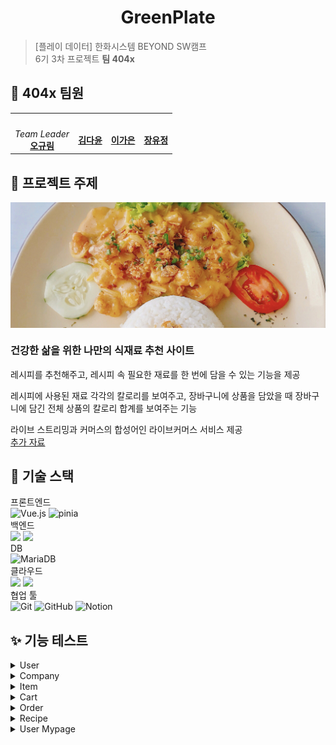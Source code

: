 <h1 align="center">GreenPlate</h1>


> [플레이 데이터] 한화시스템 BEYOND SW캠프  
> 6기 3차 프로젝트 **팀 404x**
## 🤚 404x 팀원
<table>
 <tr>
    <td align="center"><a href="https://github.com/ohgyulim"><img src="https://avatars.githubusercontent.com/ohgyulim" width="150px;" alt=""></td>
    <td align="center"><a href="https://github.com/dyun23"><img src="https://avatars.githubusercontent.com/dyun23" width="150px;" alt=""></td>
    <td align="center"><a href="https://github.com/lrkdms125"><img src="https://avatars.githubusercontent.com/dlrkdms125" width="150px;" alt=""></td>
    <td align="center"><a href="https://github.com/winter0123"><img src="https://avatars.githubusercontent.com/winter0123" width="150px;" alt=""></td>
  </tr>
  <tr>
    <td align="center"><i>Team Leader</i><br><a href="https://github.com/ohgyulim"><b>오규림</b></td>
    <td align="center"><a href="https://github.com/dyun23"><b>김다윤</b></td>
    <td align="center"><a href="https://github.com/dlrkdms125"><b>이가은</b></td>
    <td align="center"><a href="https://github.com/winter0123"><b>장유정</b></td>
  </tr>
  </table>

## 📌 프로젝트 주제 
<div align="center">
   <img src="./img/greenplate.jpg" align="center"/>
</div> 

### 건강한 삶을 위한 나만의 식재료 추천 사이트 
레시피를 추천해주고, 레시피 속 필요한 재료를 한 번에 담을 수 있는 기능을 제공

레시피에 사용된 재료 각각의 칼로리를 보여주고, 장바구니에 상품을 담았을 때 장바구니에 담긴 전체 상품의 칼로리 합계를 보여주는 기능 

라이브 스트리밍과 커머스의 합성어인 라이브커머스 서비스 제공  
[추가 자료](https://github.com/beyond-sw-camp/be06-1st-404x-GreenPlate/wiki/%ED%94%84%EB%A1%9C%EC%A0%9D%ED%8A%B8-%EA%B0%9C%EC%9A%94)

## 🔧 기술 스택
프론트엔드  
![Vue.js](https://img.shields.io/badge/vue.js-%2335495e.svg?style=for-the-badge&logo=vuedotjs&logoColor=%234FC08D) ![pinia](https://img.shields.io/badge/Pinia-f7d336?style=for-the-badge&logoColor=black)  
백엔드  
![](https://img.shields.io/badge/Spring%20Boot-6DB33F?style=for-the-badge&logo=Spring-Boot&logoColor=white) ![](https://img.shields.io/badge/Spring_Security-6DB33F?style=for-the-badge&logo=Spring-Security&logoColor=white)  
DB  
![MariaDB](https://img.shields.io/badge/MariaDB-003545?style=for-the-badge&logo=mariadb&logoColor=white)  
클라우드  
![](https://img.shields.io/badge/Amazon%20EC2-FF9900?style=for-the-badge&logo=Amazon%20EC2&logoColor=white) ![](https://img.shields.io/badge/Amazon%20S3-569A31?style=for-the-badge&logo=Amazon%20S3&logoColor=white)  
협업 툴  
![Git](https://img.shields.io/badge/git-%23F05033.svg?style=for-the-badge&logo=git&logoColor=white) ![GitHub](https://img.shields.io/badge/github-%23121011.svg?style=for-the-badge&logo=github&logoColor=white) ![Notion](https://img.shields.io/badge/Notion-%23000000.svg?style=for-the-badge&logo=notion&logoColor=white)  

## ✨ 기능 테스트
<details>
<summary> User </summary>

### 회원가입
### 로그인
![](/img/기능구현/유저_로그인.gif)
</details>
<details>
<summary> Company </summary>

### 회원가입
### 로그인
![](/img/기능구현/사업자_로그인_상품수정.gif)
</details>
<details>
<summary> Item </summary>

### 상품조회
![](/img/기능구현/상품_조회.gif)
### 상품검색
![](/img/기능구현/상품_검색.gif)
### 장바구니 담기
![](/img/기능구현/상품_장바구니.gif)
### 사업자 상품 등록
### 유저 상품 목록 조회
</details>
<details>
<summary> Cart </summary>

### 장바구니에 등록
### 장바구니 조회
</details>
<details>
<summary> Order </summary>

### 카카오페이 결제
![](/img/기능구현/카카오페이_결제.gif)
### 카카오페이 환불
![](/img/기능구현/카카오페이_결제환불.gif)
</details>
<details>
<summary> Recipe </summary>

### 레시피 등록
### 레시피 목록
![](/img/기능구현/레시피_리스트조회.gif)
### 레시피 상세
![](/img/기능구현/레시피_상세조회.gif)
</details>
<details>
<summary> User Mypage </summary>

### 주문내역
![](/img/기능구현/마이페이지_주문내역.gif)
### 주소
![](/img/기능구현/마이페이지_주소.gif)
### 키워드
![](/img/기능구현/마이페이지_키워드.gif)
</details>